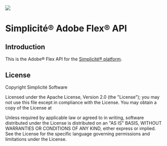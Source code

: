 ![](http://www.simplicitesoftware.com/logos/logo250.png)
---

Simplicit&eacute;&reg; Adobe Flex&reg; API
==========================================

Introduction
------------

This is the Adobe&reg; Flex API for the [Simplicit&eacute;&reg; platform](http://www.simplicitesoftware.com).

License
-------

Copyright Simplicit&eacute; Software

Licensed under the Apache License, Version 2.0 (the "License");
you may not use this file except in compliance with the License.
You may obtain a copy of the License at

[](http://www.apache.org/licenses/LICENSE-2.0)

Unless required by applicable law or agreed to in writing, software
distributed under the License is distributed on an "AS IS" BASIS,
WITHOUT WARRANTIES OR CONDITIONS OF ANY KIND, either express or implied.
See the License for the specific language governing permissions and
limitations under the License.
